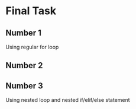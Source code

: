 # Final Task

## Number 1

Using regular for loop

## Number 2

## Number 3

Using nested loop and nested if/elif/else statement
